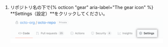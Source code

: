 1. リポジトリ名の下で{% octicon "gear" aria-label="The gear icon" %} **Settings（設定）**をクリックしてください。 ![リポジトリの設定ボタン](/assets/images/help/repository/repo-actions-settings.png)
